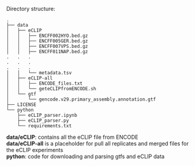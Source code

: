 Directory structure:

```
.
├── data
│   ├── eCLIP
│   │   ├── ENCFF002HYO.bed.gz
│   │   ├── ENCFF005GER.bed.gz
│   │   ├── ENCFF007VPS.bed.gz
│   │   ├── ENCFF011NAP.bed.gz
.   .   .
.   .   .
.   .   .
│   │   └── metadata.tsv
│   ├── eCLIP-all
│   │   ├── ENCODE_files.txt
│   │   └── geteCLIPfromENCODE.sh
│   └── gtf
│       └── gencode.v29.primary_assembly.annotation.gtf
├── LICENSE
└── python
    ├── eCLIP_parser.ipynb
    ├── eCLIP_parser.py
    └── requirements.txt
```

__data/eCLIP__: contains all the eCLIP file from ENCODE  
__data/eCLIP-all__ is a placeholder for pull all replicates and merged files for the eCLIP experiments  
__python__: code for downloading and parsing gtfs and eCLIP data  
